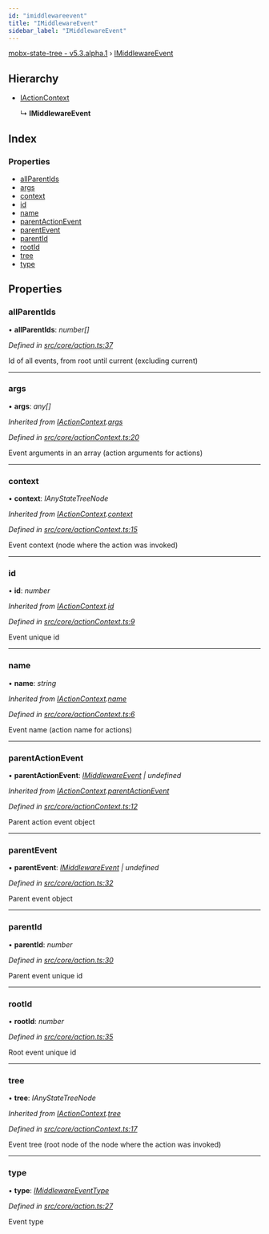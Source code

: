 ```yaml
---
id: "imiddlewareevent"
title: "IMiddlewareEvent"
sidebar_label: "IMiddlewareEvent"
---
```


[mobx-state-tree - v5.3.alpha.1](../index.md) › [IMiddlewareEvent](imiddlewareevent.md)

## Hierarchy

* [IActionContext](iactioncontext.md)

  ↳ **IMiddlewareEvent**

## Index

### Properties

* [allParentIds](imiddlewareevent.md#allparentids)
* [args](imiddlewareevent.md#args)
* [context](imiddlewareevent.md#context)
* [id](imiddlewareevent.md#id)
* [name](imiddlewareevent.md#name)
* [parentActionEvent](imiddlewareevent.md#parentactionevent)
* [parentEvent](imiddlewareevent.md#parentevent)
* [parentId](imiddlewareevent.md#parentid)
* [rootId](imiddlewareevent.md#rootid)
* [tree](imiddlewareevent.md#tree)
* [type](imiddlewareevent.md#type)

## Properties

###  allParentIds

• **allParentIds**: *number[]*

*Defined in [src/core/action.ts:37](https://github.com/mobxjs/mobx-state-tree/blob/a411fc10/src/core/action.ts#L37)*

Id of all events, from root until current (excluding current)

___

###  args

• **args**: *any[]*

*Inherited from [IActionContext](iactioncontext.md).[args](iactioncontext.md#args)*

*Defined in [src/core/actionContext.ts:20](https://github.com/mobxjs/mobx-state-tree/blob/a411fc10/src/core/actionContext.ts#L20)*

Event arguments in an array (action arguments for actions)

___

###  context

• **context**: *IAnyStateTreeNode*

*Inherited from [IActionContext](iactioncontext.md).[context](iactioncontext.md#context)*

*Defined in [src/core/actionContext.ts:15](https://github.com/mobxjs/mobx-state-tree/blob/a411fc10/src/core/actionContext.ts#L15)*

Event context (node where the action was invoked)

___

###  id

• **id**: *number*

*Inherited from [IActionContext](iactioncontext.md).[id](iactioncontext.md#id)*

*Defined in [src/core/actionContext.ts:9](https://github.com/mobxjs/mobx-state-tree/blob/a411fc10/src/core/actionContext.ts#L9)*

Event unique id

___

###  name

• **name**: *string*

*Inherited from [IActionContext](iactioncontext.md).[name](iactioncontext.md#name)*

*Defined in [src/core/actionContext.ts:6](https://github.com/mobxjs/mobx-state-tree/blob/a411fc10/src/core/actionContext.ts#L6)*

Event name (action name for actions)

___

###  parentActionEvent

• **parentActionEvent**: *[IMiddlewareEvent](imiddlewareevent.md) | undefined*

*Inherited from [IActionContext](iactioncontext.md).[parentActionEvent](iactioncontext.md#parentactionevent)*

*Defined in [src/core/actionContext.ts:12](https://github.com/mobxjs/mobx-state-tree/blob/a411fc10/src/core/actionContext.ts#L12)*

Parent action event object

___

###  parentEvent

• **parentEvent**: *[IMiddlewareEvent](imiddlewareevent.md) | undefined*

*Defined in [src/core/action.ts:32](https://github.com/mobxjs/mobx-state-tree/blob/a411fc10/src/core/action.ts#L32)*

Parent event object

___

###  parentId

• **parentId**: *number*

*Defined in [src/core/action.ts:30](https://github.com/mobxjs/mobx-state-tree/blob/a411fc10/src/core/action.ts#L30)*

Parent event unique id

___

###  rootId

• **rootId**: *number*

*Defined in [src/core/action.ts:35](https://github.com/mobxjs/mobx-state-tree/blob/a411fc10/src/core/action.ts#L35)*

Root event unique id

___

###  tree

• **tree**: *IAnyStateTreeNode*

*Inherited from [IActionContext](iactioncontext.md).[tree](iactioncontext.md#tree)*

*Defined in [src/core/actionContext.ts:17](https://github.com/mobxjs/mobx-state-tree/blob/a411fc10/src/core/actionContext.ts#L17)*

Event tree (root node of the node where the action was invoked)

___

###  type

• **type**: *[IMiddlewareEventType](../index.md#imiddlewareeventtype)*

*Defined in [src/core/action.ts:27](https://github.com/mobxjs/mobx-state-tree/blob/a411fc10/src/core/action.ts#L27)*

Event type
